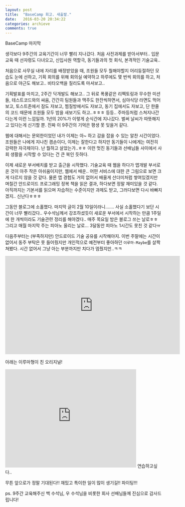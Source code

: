 ```yaml
---
layout: post
title:  "BaseCamp 회고. 새출발."
date:   2016-03-20 20:34:22
categories: archieve
comments: true
---
```


BaseCamp 마지막

생각보다 9주간의 교육기간이 너무 빨리 지나갔다.
처음 사전과제를 받아서부터.. 입문교육 때 선자령도 다녀오고, 신입사원 역할극, 동기들과의 첫 회식, 본격적인 기술교육..

처음으로 사무실 내에 자리를 배정받았을 때, 조원들 모두 뭘해야할지 어리둥절하던 모습도 눈에 선하고, 기획 회의를 위해 회의실 예약하고 하루에도 몇 번씩 회의를 하고, 처음으로 야근도 해보고.. 비타오백을 질리도록 마셔보고..

기획발표를 마치고, 2주간 닥개발도 해보고.. 그 뒤로 폭풍같은 리펙토링과 무수한 미션들, 테스트코드와의 싸움, 간간히 팀원들과 맥주도 한잔씩하면서, 심야식당 라면도 먹어보고, 토스트존에서 잠도 자보고, 찜질방에서도 자보고, 동기 집에서도 자보고, 단 한줄의 코드 때문에 조원들 모두 밤을 새보기도 하고..ㅎㅎㅎ 등등.. 
주마등처럼 스쳐지나간다는게 이런 느낌일까. 1년의 20%가 이렇게 순식간에 지나갔다.
벌써 날씨가 따뜻해지고 있다는게 신기할 뿐.
진짜 이 9주간의 기억은 평생 못 잊을거 같다.


웹에 대해서는 문외한이었던 내가 이제는 아~ 하고 감을 잡을 수 있는 알찬 시간이었다. 조원들은 나에게 지나친 겸손이다, 이제는 잘한다고 하지만 동기들이 나에게는 여전히 강력한 자극제이다. 난 뭘하고 살았는가..ㅎㅎ 이런 멋진 동기들과 선배님들 사이에서 사회 생활을 시작할 수 있다는 건 큰 복인 듯하다.


이제 새로운 부서배치를 받고 출근을 시작했다.
기술교육 때 웹을 하다가 앱개발 부서로 온 것이 아주 작은 아쉬움이지만,
웹에서 배운.. 어떤 서비스에 대한 큰 그림으로 보면 크게 다르지 않을 것 같다.
물론 앱 경험도 거의 없어서 배울게 산더미처럼 쌓여있겠지만 며칠간 안드로이드 프로그래밍 정복 책을 읽은 결과, 하다보면 정말 재미있을 것 같다.
아직까지는 기본서를 읽으며 자습하는 수준이지만 과제도 받고, 그러다보면 다시 바빠지겠지.. 신난다ㅎㅎㅎ


그동안 블로그에 소홀했다. 마지막 글이 2월 10일이라니.......
사실 소홀했다기 보단 시간이 너무 빨리갔다..
우수석님께서 강조하셨듯이 새로운 부서에서 시작하는 만큼
1주일에 한 개씩이라도 기술관련 정리를 해야겠다..
매주 목요일 밤은 블로그 쓰는 날로ㅎㅎ
그리고 매월 마지막 주는 피아노 올리는 날로...
3달동안 피아노 1시간도 못친 것 같다ㅠ

다음주부터는 (부족하지만) 안드로이드 기술 공유를 시작해야지.
이번 주말에는 시간이 없어서 동주 부탁은 못 들어줬지만
개인적으로 예전부터 좋아하던 `이루마-Maybe`를 살짝 쳐봤다.
시간 없어서 그냥 아는 부분까지만 치다가 멈췄지만..ㅋㅋ
<iframe width="560" height="315" src="https://www.youtube.com/embed/sqw2iKFHKwY" frameborder="0" allowfullscreen></iframe>

아래는 이루마형이 친 오리지널!
<iframe width="420" height="315" src="https://www.youtube.com/embed/PeU3LS_s03I" frameborder="0" allowfullscreen></iframe>
연습하고싶다..

무튼 앞으로가 정말 기대된다!! 재밌고 특이한 일이 많이 생기길!! 파이팅!!!

ps. 9주간 교육해주신 백 수석님, 우 수석님을 비롯한 회사 선배님들께 진심으로 감사드립니다!